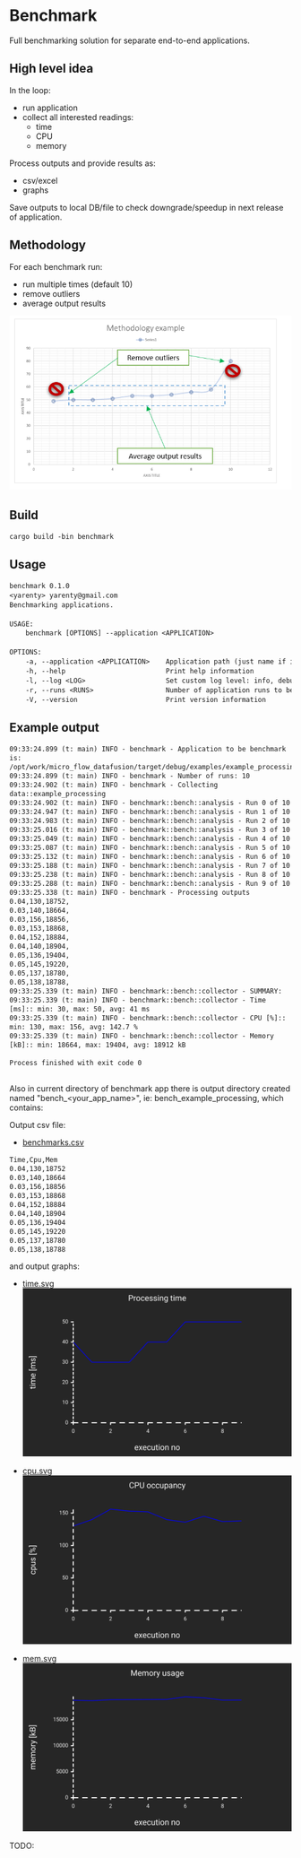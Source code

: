 # Benchmark

Full benchmarking solution for separate end-to-end applications.

## High level idea
In the loop:
- run application
- collect all interested readings:
    - time
    - CPU
    - memory

Process outputs and provide results as:
- csv/excel
- graphs

Save outputs to local DB/file to check downgrade/speedup in next release of application.


## Methodology

For each benchmark run:
- run multiple times (default 10)
- remove outliers
- average output results


![methodology](img/testing_methodology.png)

## Build

```shell
cargo build -bin benchmark
```

## Usage

```txt
benchmark 0.1.0
<yarenty> yarenty@gmail.com
Benchmarking applications.

USAGE:
    benchmark [OPTIONS] --application <APPLICATION>

OPTIONS:
    -a, --application <APPLICATION>    Application path (just name if in the same directory)
    -h, --help                         Print help information
    -l, --log <LOG>                    Set custom log level: info, debug, trace [default: info]
    -r, --runs <RUNS>                  Number of application runs to be executed [default: 10]
    -V, --version                      Print version information

```


## Example output

```log
09:33:24.899 (t: main) INFO - benchmark - Application to be benchmark is: /opt/work/micro_flow_datafusion/target/debug/examples/example_processing
09:33:24.899 (t: main) INFO - benchmark - Number of runs: 10
09:33:24.902 (t: main) INFO - benchmark - Collecting data::example_processing
09:33:24.902 (t: main) INFO - benchmark::bench::analysis - Run 0 of 10
09:33:24.947 (t: main) INFO - benchmark::bench::analysis - Run 1 of 10
09:33:24.983 (t: main) INFO - benchmark::bench::analysis - Run 2 of 10
09:33:25.016 (t: main) INFO - benchmark::bench::analysis - Run 3 of 10
09:33:25.049 (t: main) INFO - benchmark::bench::analysis - Run 4 of 10
09:33:25.087 (t: main) INFO - benchmark::bench::analysis - Run 5 of 10
09:33:25.132 (t: main) INFO - benchmark::bench::analysis - Run 6 of 10
09:33:25.188 (t: main) INFO - benchmark::bench::analysis - Run 7 of 10
09:33:25.238 (t: main) INFO - benchmark::bench::analysis - Run 8 of 10
09:33:25.288 (t: main) INFO - benchmark::bench::analysis - Run 9 of 10
09:33:25.338 (t: main) INFO - benchmark - Processing outputs
0.04,130,18752,
0.03,140,18664,
0.03,156,18856,
0.03,153,18868,
0.04,152,18884,
0.04,140,18904,
0.05,136,19404,
0.05,145,19220,
0.05,137,18780,
0.05,138,18788,
09:33:25.339 (t: main) INFO - benchmark::bench::collector - SUMMARY:
09:33:25.339 (t: main) INFO - benchmark::bench::collector - Time [ms]:: min: 30, max: 50, avg: 41 ms
09:33:25.339 (t: main) INFO - benchmark::bench::collector - CPU [%]:: min: 130, max: 156, avg: 142.7 %
09:33:25.339 (t: main) INFO - benchmark::bench::collector - Memory [kB]:: min: 18664, max: 19404, avg: 18912 kB

Process finished with exit code 0


```

Also in current directory of benchmark app there is output directory created named "bench_<your_app_name>", ie: bench_example_processing, which contains:

Output csv file:
- [benchmarks.csv](bench_example_processing/benchmarks.csv)

```csv
Time,Cpu,Mem
0.04,130,18752
0.03,140,18664
0.03,156,18856
0.03,153,18868
0.04,152,18884
0.04,140,18904
0.05,136,19404
0.05,145,19220
0.05,137,18780
0.05,138,18788
```

and  output graphs:


- [time.svg](bench_example_processing/time.svg)
  ![time.svg](bench_example_processing/time.svg)

- [cpu.svg](bench_example_processing/cpu.svg)
  ![cpu.svg](bench_example_processing/cpu.svg)


- [mem.svg](bench_example_processing/mem.svg)
  ![mem.svg](bench_example_processing/mem.svg)


TODO: